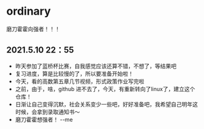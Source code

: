 # ordinary
磨刀霍霍向强者！！！

## 2021.5.10 22：55
* 昨天参加了蓝桥杯比赛，自我感觉应该还算不错，不想了，等结果吧
* 复习进度，算是比较慢的了，所以要准备开始啦！
* 今天，看的高数第五章几节视频，形式政策作业写完啦
* 之前，由于，啥，github 进不去了，今天，有重新转向了linux了，建立这个仓库！
* 日渐让自己变得沉默，社会关系变少一些吧，好好准备吧，我希望自己明年这时候，会拿到录取通知书～
* 磨刀霍霍想强者！  --me
